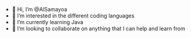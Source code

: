 - 👋 Hi, I’m @AlSamayoa
- 👀 I’m interested in the different coding languages
- 🌱 I’m currently learning Java
- 💞️ I’m looking to collaborate on anything that I can help and learn from


<!---
AlSamayoa/AlSamayoa is a ✨ special ✨ repository because its `README.md` (this file) appears on your GitHub profile.
You can click the Preview link to take a look at your changes.
--->
